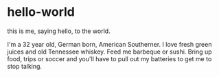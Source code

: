 # hello-world
this is me, saying hello, to the world. 


I'm a 32 year old, German born, American Southerner. I love fresh green juices and old Tennessee whiskey. Feed me barbeque or sushi. Bring up food, trips or soccer and you'll have to pull out my batteries to get me to stop talking. 
